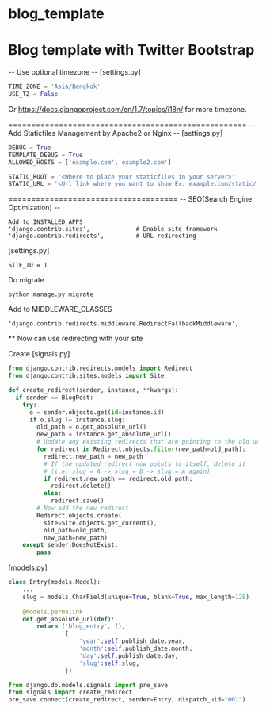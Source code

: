 blog_template
=============

Blog template with Twitter Bootstrap
====================================================
-- Use optional timezone --
[settings.py]
```python
TIME_ZONE = 'Asia/Bangkok'
USE_TZ = False
```
Or https://docs.djangoproject.com/en/1.7/topics/i18n/ for more timezone.

====================================================
-- Add Staticfiles Management by Apache2 or Nginx --
[settings.py]
```python
DEBUG = True
TEMPLATE_DEBUG = True
ALLOWED_HOSTS = ['example.com','example2.com']

STATIC_ROOT = '<Where to place your staticfiles in your server>'
STATIC_URL = '<Url link where you want to show Ex. example.com/static/ or static.example.com>'
```
=====================================
-- SEO(Search Engine Optimization) --
```
Add to INSTALLED_APPS
'django.contrib.sites',             # Enable site framework
'django.contrib.redirects',         # URL redirecting
```

[settings.py]
```
SITE_ID = 1
```

Do migrate
```
python manage.py migrate
```

Add to MIDDLEWARE_CLASSES
```
'django.contrib.redirects.middleware.RedirectFallbackMiddleware',
```

** Now can use redirecting with your site

Create [signals.py]
```python
from django.contrib.redirects.models import Redirect
from django.contrib.sites.models import Site

def create_redirect(sender, instance, **kwargs):
  if sender == BlogPost:
    try:
      o = sender.objects.get(id=instance.id)
      if o.slug != instance.slug:
        old_path = o.get_absolute_url()
        new_path = instance.get_absolute_url()
        # Update any existing redirects that are pointing to the old url
        for redirect in Redirect.objects.filter(new_path=old_path):
          redirect.new_path = new_path
          # If the updated redirect now points to itself, delete it
          # (i.e. slug = A -> slug = B -> slug = A again)
          if redirect.new_path == redirect.old_path:
            redirect.delete()
          else:
            redirect.save()
        # Now add the new redirect
        Redirect.objects.create(
          site=Site.objects.get_current(),
          old_path=old_path,
          new_path=new_path)
    except sender.DoesNotExist:
        pass
```
[models.py]
```python
class Entry(models.Model):
    ...
    slug = models.CharField(unique=True, blank=True, max_length=128)
    
    @models.permalink
    def get_absolute_url(def):
        return ('blog_entry', (),
                {
                    'year':self.publish_date.year,
                    'month':self.publish_date.month,
                    'day':self.publish_date.day,
                    'slug':self.slug,
                })

from django.db.models.signals import pre_save
from signals import create_redirect
pre_save.connect(create_redirect, sender=Entry, dispatch_uid="001")
```
